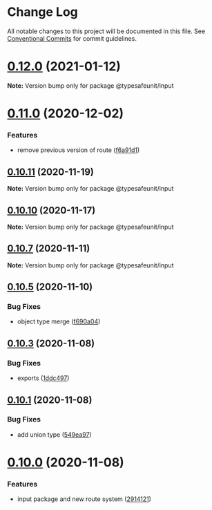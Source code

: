 # Change Log

All notable changes to this project will be documented in this file.
See [Conventional Commits](https://conventionalcommits.org) for commit guidelines.

# [0.12.0](https://github.com/izatop/typesafeunit/compare/v0.11.3...v0.12.0) (2021-01-12)

**Note:** Version bump only for package @typesafeunit/input





# [0.11.0](https://github.com/izatop/typesafeunit/compare/v0.10.11...v0.11.0) (2020-12-02)


### Features

* remove previous version of route ([f6a91d1](https://github.com/izatop/typesafeunit/commit/f6a91d1acef7198afea93455345bc57e74309b46))





## [0.10.11](https://github.com/izatop/typesafeunit/compare/v0.10.10...v0.10.11) (2020-11-19)

**Note:** Version bump only for package @typesafeunit/input





## [0.10.10](https://github.com/izatop/typesafeunit/compare/v0.10.9...v0.10.10) (2020-11-17)

**Note:** Version bump only for package @typesafeunit/input





## [0.10.7](https://github.com/izatop/typesafeunit/compare/v0.10.6...v0.10.7) (2020-11-11)

**Note:** Version bump only for package @typesafeunit/input





## [0.10.5](https://github.com/izatop/typesafeunit/compare/v0.10.4...v0.10.5) (2020-11-10)


### Bug Fixes

* object type merge ([f690a04](https://github.com/izatop/typesafeunit/commit/f690a04389bb732df373d5f6cbd795b007a6b78d))





## [0.10.3](https://github.com/izatop/typesafeunit/compare/v0.10.2...v0.10.3) (2020-11-08)


### Bug Fixes

* exports ([1ddc497](https://github.com/izatop/typesafeunit/commit/1ddc497c79d666dc47f1b1beecf0d8ed8d4ffa80))





## [0.10.1](https://github.com/izatop/typesafeunit/compare/v0.10.0...v0.10.1) (2020-11-08)


### Bug Fixes

* add union type ([549ea97](https://github.com/izatop/typesafeunit/commit/549ea97923f0e3244ba3f0c1b0b89be8733b2dc8))





# [0.10.0](https://github.com/izatop/typesafeunit/compare/v0.9.12...v0.10.0) (2020-11-08)


### Features

* input package and new route system ([2914121](https://github.com/izatop/typesafeunit/commit/29141214a4dbfd0738f69dacf7aeda06578d12cf))
